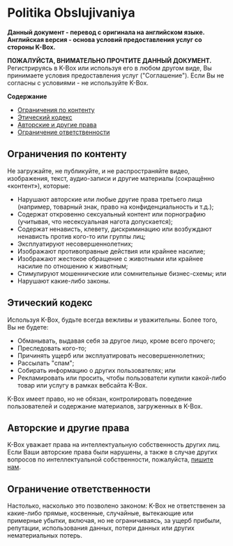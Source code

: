 ﻿# Politika Obslujivaniya

**Данный документ - перевод с оригинала на английском языке. Английская версия - основа условий предоставления услуг со стороны  K-Box.**

**ПОЖАЛУЙСТА, ВНИМАТЕЛЬНО ПРОЧТИТЕ ДАННЫЙ ДОКУМЕНТ.** Регистрируясь в K-Box или используя его в любом другом виде, Вы принимаете условия предоставления услуг ("Соглашение"). Если Вы не согласны с условиями - не используйте K-Box.
 

**Содержание**

- [Ограничения по контенту](#content-restrictions)
- [Этический кодекс](#code-of-conduct)
- [Авторские и другие права](#third-party-copyrights-and-other-rights)
- [Ограничение ответственности](#limitation-of-liability)


## <a id="content-restrictions"></a>Ограничения по контенту
Не загружайте, не публикуйте, и не распространяйте видео, изображения, текст, аудио-записи и другие материалы (сокращённо «контент»), которые:
* Нарушают авторские или любые другие права третьего лица  (например, товарный знак, право на конфиденциальность и т.д.);
* Содержат откровенно сексуальный контент или порнографию (учитывая, что несексуальная нагота допускается);
* Содержат ненависть, клевету, дискриминацию или возбуждают ненависть против кого-то или группы лиц;
* Эксплуатируют несовершеннолетних;
* Изображают противоправные действия или крайнее насилие;
* Изображают жестокое обращение с животными или крайнее насилие по отношению к животным;
* Стимулируют мошеннические или сомнительные бизнес-схемы; или
* Нарушают какие-либо законы.

## <a id="code-of-conduct"></a>Этический кодекс
Используя K-Box, будьте всегда вежливы и уважительны. Более того, Вы не будете:
* Обманывать, выдавая себя за другое лицо, кроме всего прочего;
* Преследовать кого-то;
* Причинять ущерб или эксплуатировать несовершеннолетних;
* Рассылать "спам";
* Собирать информацию о других пользователях; или
* Рекламировать или просить, чтобы пользователи купили какой-либо товар или услугу в рамках вебсайта K-Box.

K-Box имеет право, но не обязан, контролировать поведение пользователей и содержание материалов, загруженных в K-Box.

## <a id="third-party-copyrights-and-other-rights"></a>Авторские и другие права
K-Box уважает права на интеллектуальную собственность других лиц. Если Ваши авторские права были нарушены, а также в случае других вопросов по интеллектуальной собственности, пожалуйста, [пишите нам](contact).

## <a id="limitation-of-liability"></a>Ограничение ответственности
Настолько, насколько это позволено законом: K-Box не ответственен за какие-либо прямые, косвенные, случайные, вытекающие или примерные убытки, включая, но не ограничиваясь, за ущерб прибыли, репутации, использования данных, потери данных или других нематериальных потерь.
